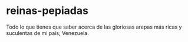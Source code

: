 # reinas-pepiadas
Todo lo que tienes que saber acerca de las gloriosas arepas más ricas y suculentas de mi país; Venezuela.
